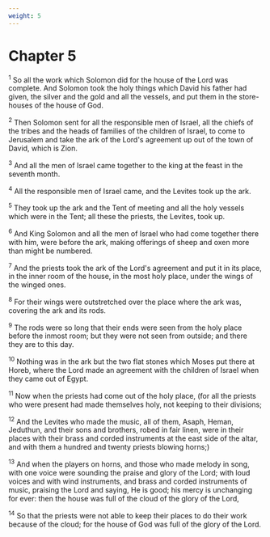 ```yaml
---
weight: 5
---
```


# Chapter 5

<sup>1</sup> So all the work which Solomon did for the house of the Lord was complete. And Solomon took the holy things which David his father had given, the silver and the gold and all the vessels, and put them in the store-houses of the house of God. 

<sup>2</sup> Then Solomon sent for all the responsible men of Israel, all the chiefs of the tribes and the heads of families of the children of Israel, to come to Jerusalem and take the ark of the Lord's agreement up out of the town of David, which is Zion. 

<sup>3</sup> And all the men of Israel came together to the king at the feast in the seventh month. 

<sup>4</sup> All the responsible men of Israel came, and the Levites took up the ark. 

<sup>5</sup> They took up the ark and the Tent of meeting and all the holy vessels which were in the Tent; all these the priests, the Levites, took up. 

<sup>6</sup> And King Solomon and all the men of Israel who had come together there with him, were before the ark, making offerings of sheep and oxen more than might be numbered. 

<sup>7</sup> And the priests took the ark of the Lord's agreement and put it in its place, in the inner room of the house, in the most holy place, under the wings of the winged ones. 

<sup>8</sup> For their wings were outstretched over the place where the ark was, covering the ark and its rods. 

<sup>9</sup> The rods were so long that their ends were seen from the holy place before the inmost room; but they were not seen from outside; and there they are to this day. 

<sup>10</sup> Nothing was in the ark but the two flat stones which Moses put there at Horeb, where the Lord made an agreement with the children of Israel when they came out of Egypt. 

<sup>11</sup> Now when the priests had come out of the holy place, (for all the priests who were present had made themselves holy, not keeping to their divisions; 

<sup>12</sup> And the Levites who made the music, all of them, Asaph, Heman, Jeduthun, and their sons and brothers, robed in fair linen, were in their places with their brass and corded instruments at the east side of the altar, and with them a hundred and twenty priests blowing horns;) 

<sup>13</sup> And when the players on horns, and those who made melody in song, with one voice were sounding the praise and glory of the Lord; with loud voices and with wind instruments, and brass and corded instruments of music, praising the Lord and saying, He is good; his mercy is unchanging for ever: then the house was full of the cloud of the glory of the Lord, 

<sup>14</sup> So that the priests were not able to keep their places to do their work because of the cloud; for the house of God was full of the glory of the Lord. 


